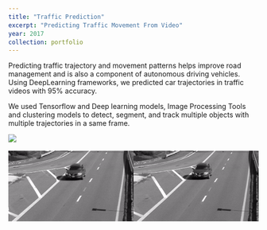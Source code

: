 ```yaml
---
title: "Traffic Prediction"
excerpt: "Predicting Traffic Movement From Video"
year: 2017
collection: portfolio
---
```


Predicting traffic trajectory and movement patterns helps improve road management and is also a component of autonomous driving vehicles. Using DeepLearning frameworks, we predicted car trajectories in traffic videos with 95% accuracy.

We used Tensorflow and Deep learning models, Image Processing Tools and clustering models to detect, segment, and track multiple objects with multiple trajectories in a same frame. 


![](/files/uploads/traffic_pred_2.gif)

![](/files/uploads/traffic_pred_1.gif)


